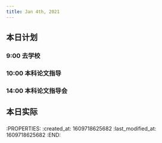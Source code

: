 ```yaml
---
title: Jan 4th, 2021
---
```


## 本日计划
### 9:00 去学校
### 10:00 本科论文指导
### 14:00 本科论文指导会
## 本日实际
###
### 
:PROPERTIES:
:created_at: 1609718625682
:last_modified_at: 1609718625682
:END:
